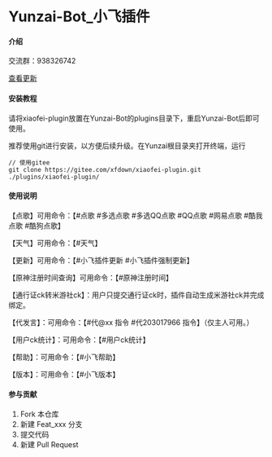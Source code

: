 ﻿# Yunzai-Bot_小飞插件

#### 介绍

交流群：938326742

[查看更新](./CHANGELOG.md)

#### 安装教程

请将xiaofei-plugin放置在Yunzai-Bot的plugins目录下，重启Yunzai-Bot后即可使用。

推荐使用git进行安装，以方便后续升级。在Yunzai根目录夹打开终端，运行

```
// 使用gitee
git clone https://gitee.com/xfdown/xiaofei-plugin.git ./plugins/xiaofei-plugin/

```

#### 使用说明

【点歌】可用命令：【#点歌 #多选点歌 #多选QQ点歌 #QQ点歌 #网易点歌 #酷我点歌 #酷狗点歌】

【天气】可用命令：【#天气】

【更新】可用命令：【#小飞插件更新 #小飞插件强制更新】

【原神注册时间查询】可用命令：【#原神注册时间】

【通行证ck转米游社ck】：用户只提交通行证ck时，插件自动生成米游社ck并完成绑定。

【代发言】：可用命令：【#代@xx 指令 #代203017966 指令】（仅主人可用。）

【用户ck统计】：可用命令：【#用户ck统计】

【帮助】：可用命令：【#小飞帮助】

【版本】：可用命令：【#小飞版本】

#### 参与贡献

1.  Fork 本仓库
2.  新建 Feat_xxx 分支
3.  提交代码
4.  新建 Pull Request